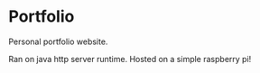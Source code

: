 # Portfolio
Personal portfolio website.

Ran on java http server runtime. Hosted on a simple raspberry pi!
